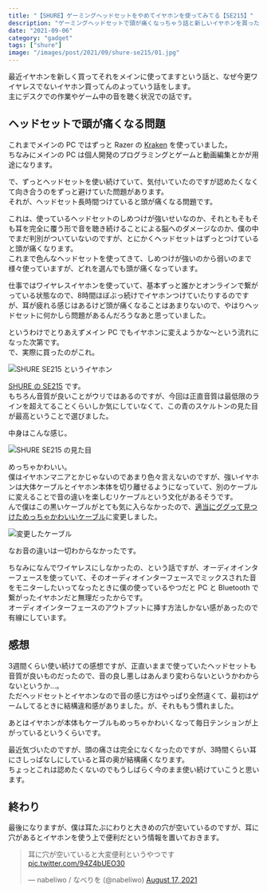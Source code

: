 ```yaml
---
title: "【SHURE】ゲーミングヘッドセットをやめてイヤホンを使ってみてる【SE215】"
description: "ゲーミングヘッドセットで頭が痛くなっちゃう話と新しいイヤホンを買った話をします。"
date: "2021-09-06"
category: "gadget"
tags: ["shure"]
image: "/images/post/2021/09/shure-se215/01.jpg"
---
```


最近イヤホンを新しく買ってそれをメインに使ってますという話と、なぜ今更ワイヤレスでないイヤホン買ってんのよっていう話をします。  
主にデスクでの作業やゲーム中の音を聴く状況での話です。

## ヘッドセットで頭が痛くなる問題

これまでメインの PC ではずっと Razer の [Kraken](https://www2.razer.com/jp-jp/gaming-audio/razer-kraken) を使っていました。  
ちなみにメインの PC は個人開発のプログラミングとゲームと動画編集とかが用途になります。

で、ずっとヘッドセットを使い続けていて、気付いていたのですが認めたくなくて向き合うのをずっと避けていた問題があります。  
それが、ヘッドセット長時間つけていると頭が痛くなる問題です。

これは、使っているヘッドセットのしめつけが強いせいなのか、それともそもそも耳を完全に覆う形で音を聴き続けることによる脳へのダメージなのか、僕の中でまだ判別がついていないのですが、とにかくヘッドセットはずっとつけていると頭が痛くなります。  
これまで色んなヘッドセットを使ってきて、しめつけが強いのから弱いのまで様々使っていますが、どれを選んでも頭が痛くなっています。

仕事ではワイヤレスイヤホンを使っていて、基本ずっと誰かとオンラインで繋がっている状態なので、8時間ほぼぶっ続けでイヤホンつけていたりするのですが、耳が疲れる感じはあるけど頭が痛くなることはあまりないので、やはりヘッドセットに何かしら問題があるんだろうなあと思っていました。

というわけでとりあえずメイン PC でもイヤホンに変えようかな～という流れになった次第です。  
で、実際に買ったのがこれ。

![SHURE SE215 というイヤホン](/images/post/2021/09/shure-se215/01.jpg "SHURE SE215 というイヤホン")

[SHURE の SE215](https://www.shure.com/ja-JP/products/earphones/se215) です。  
もちろん音質が良いことがウリではあるのですが、今回は正直音質は最低限のラインを超えてることくらいしか気にしていなくて、この青のスケルトンの見た目が最高ということで選びました。

中身はこんな感じ。

![SHURE SE215 の見た目](/images/post/2021/09/shure-se215/02.jpg "SHURE SE215 の見た目")

めっちゃかわいい。  
僕はイヤホンマニアとかじゃないのであまり色々言えないのですが、強いイヤホンは大体ケーブルとイヤホン本体を切り離せるようになっていて、別のケーブルに変えることで音の違いを楽しむリケーブルという文化があるそうです。  
んで僕はこの黒いケーブルがとても気に入らなかったので、[適当にググって見つけためっちゃかわいいケーブル](https://www.amazon.co.jp/dp/B07TWJW1G4/)に変更しました。

![変更したケーブル](/images/post/2021/09/shure-se215/03.jpg "変更したケーブル")

なお音の違いは一切わからなかったです。

ちなみになんでワイヤレスにしなかったの、という話ですが、オーディオインターフェースを使っていて、そのオーディオインターフェースでミックスされた音をモニターしたいってなったときに僕の使っているやつだと PC と Bluetooth で繋がったイヤホンだと無理だったからです。  
オーディオインターフェースのアウトプットに挿す方法しかない感があったので有線にしています。

## 感想

3週間くらい使い続けての感想ですが、正直いままで使っていたヘッドセットも音質が良いものだったので、音の良し悪しはあんまり変わらないというかわからないというか…。  
ただヘッドセットとイヤホンなので音の感じ方はやっぱり全然違くて、最初はゲームしてるときに結構違和感がありました。が、それももう慣れました。

あとはイヤホンが本体もケーブルもめっちゃかわいくなって毎日テンションが上がっているというくらいです。

最近気づいたのですが、頭の痛さは完全になくなったのですが、3時間くらい耳にさしっぱなしにしていると耳の奥が結構痛くなります。  
ちょっとこれは認めたくないのでもうしばらく今のまま使い続けていこうと思います。

## 終わり

最後になりますが、僕は耳たぶにわりと大きめの穴が空いているのですが、耳に穴があるとイヤホンを使う上で便利だという情報を置いておきます。

<blockquote class="twitter-tweet"><p lang="ja" dir="ltr">耳に穴が空いていると大変便利というやつです <a href="https://t.co/94Z4bUEO30">pic.twitter.com/94Z4bUEO30</a></p>&mdash; nabeliwo / なべりを (@nabeliwo) <a href="https://twitter.com/nabeliwo/status/1427588355986923520?ref_src=twsrc%5Etfw">August 17, 2021</a></blockquote> <script async src="https://platform.twitter.com/widgets.js" charset="utf-8"></script>
